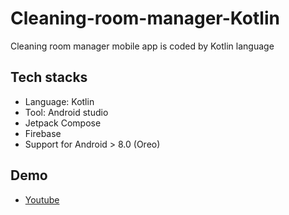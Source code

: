 # Cleaning-room-manager-Kotlin
Cleaning room manager mobile app is coded by Kotlin language

## Tech stacks

- Language: Kotlin
- Tool: Android studio
- Jetpack Compose
- Firebase
- Support for Android &gt; 8.0 (Oreo)

## Demo
- [Youtube](https://youtu.be/4c3xNvzIgIg)